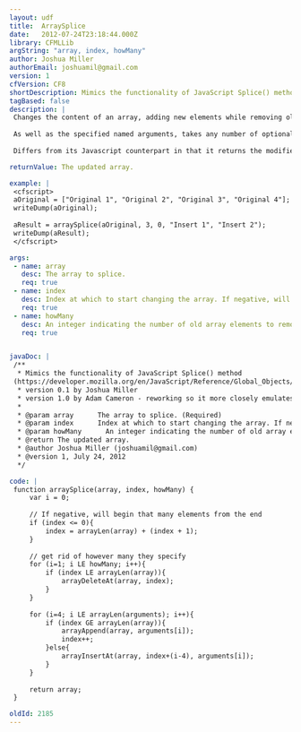 ```yaml
---
layout: udf
title:  ArraySplice
date:   2012-07-24T23:18:44.000Z
library: CFMLLib
argString: "array, index, howMany"
author: Joshua Miller
authorEmail: joshuamil@gmail.com
version: 1
cfVersion: CF8
shortDescription: Mimics the functionality of JavaScript Splice() method (https&#58;//developer.mozilla.org/en/JavaScript/Reference/Global_Objects/Array/splice)
tagBased: false
description: |
 Changes the content of an array, adding new elements while removing old elements.
 
 As well as the specified named arguments, takes any number of optional arguments which are spliced into the array at `index`.  If passing these optional arguments, all arguments must be specified positionally, not as name/value pairs.
 
 Differs from its Javascript counterpart in that it returns the modified array, rather than updating the array argument and returning an array of the removed elements.  This is due to limitations in ColdFusion's array support.

returnValue: The updated array.

example: |
 <cfscript>
 aOriginal = ["Original 1", "Original 2", "Original 3", "Original 4"];
 writeDump(aOriginal);
 
 aResult = arraySplice(aOriginal, 3, 0, "Insert 1", "Insert 2");
 writeDump(aResult);
 </cfscript>

args:
 - name: array
   desc: The array to splice.
   req: true
 - name: index
   desc: Index at which to start changing the array. If negative, will begin that many elements from the end.
   req: true
 - name: howMany
   desc: An integer indicating the number of old array elements to remove. If howMany is 0, no elements are removed. In this case, you should specify at least one new element. If no howMany parameter is specified (second syntax above, which is a SpiderMonkey extension), all elements after index are removed.
   req: true


javaDoc: |
 /**
  * Mimics the functionality of JavaScript Splice() method
 (https://developer.mozilla.org/en/JavaScript/Reference/Global_Objects/Array/splice)
  * version 0.1 by Joshua Miller
  * version 1.0 by Adam Cameron - reworking so it more closely emulates its Javascript namesake
  * 
  * @param array      The array to splice. (Required)
  * @param index      Index at which to start changing the array. If negative, will begin that many elements from the end. (Required)
  * @param howMany      An integer indicating the number of old array elements to remove. If howMany is 0, no elements are removed. In this case, you should specify at least one new element. If no howMany parameter is specified (second syntax above, which is a SpiderMonkey extension), all elements after index are removed. (Required)
  * @return The updated array. 
  * @author Joshua Miller (joshuamil@gmail.com) 
  * @version 1, July 24, 2012 
  */

code: |
 function arraySplice(array, index, howMany) {
     var i = 0;
     
     // If negative, will begin that many elements from the end    
     if (index <= 0){
         index = arrayLen(array) + (index + 1);
     }
 
     // get rid of however many they specify
     for (i=1; i LE howMany; i++){
         if (index LE arrayLen(array)){
             arrayDeleteAt(array, index);
         }
     }
 
     for (i=4; i LE arrayLen(arguments); i++){
         if (index GE arrayLen(array)){
             arrayAppend(array, arguments[i]);
             index++;
         }else{
             arrayInsertAt(array, index+(i-4), arguments[i]);
         }
     }
 
     return array;
 }

oldId: 2185
---
```



